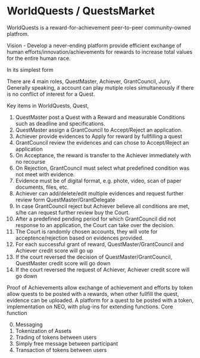 # WorldQuests / QuestsMarket

WorldQuests is a reward-for-achievement peer-to-peer community-owned platfrom. 

Vision - Develop a never-ending platform provide efficient exchange of human efforts/innovation/achievements for rewards to increase total values for the entire human race.

In its simplest form

There are 4 main roles, QuestMaster, Achiever, GrantCouncil, Jury. Generally speaking, a account can play mutiple roles simultaneously if there is no conflict of interest for a Quest.

Key items in WorldQuests, Quest, 

01) QuestMaster post a Quest with a Reward and measurable Conditions such as deadline and specifications. 
02) QuestMaster assign a GrantCouncil to Accept/Reject an application.
02) Achiever provide evidences to Apply for reward by fullfilling a quest
03) GrantCouncil review the evidences and can chose to Accept/Reject an application
04) On Acceptance, the reward is transfer to the Achiever immediately with no recourse
05) On Rejection, GrantCouncil must select what predefined condition was not meet with evidence.
03) Evidence must be of digital format, e.g. phote, video, scan of paper documents, files, etc.
06) Achiever can add/delete/edit multiple evidences and request further review form QuestMaster/GrantDelegate
07) In case GrantCouncil reject but Achiever believe all conditions are met, s/he can request further review buy the Court.
06) After a predefined pending period for which GrantCouncil did not response to an application, the Court can take over the decision.
07) The Court is randomly chosen accounts, they will vote for acceptence/rejection based on evidences provided.
08) For each successful grant of reward, QuestMaster/GrantCouncil and Achiever credit score will go up
09) If the court reversed the decision of QuestMaster/GrantCouncil, QuestMaster credit score will go down
10) If the court reversed the request of Achiever, Achiever credit score will go down

Proof of Achievements
allow exchange of achievement and efforts by token
allow quests to be posted with a rewards, when other fullfill the quest, evidence can be uploaded.
A platform for a quest to be posted with a token, implementation on NEO, with plug-ins for extending functions.
Core function

0) Messaging
1) Tokenization of Assets
2) Trading of tokens between users
3) Simply free message between participant
4) Transaction of tokens between users
